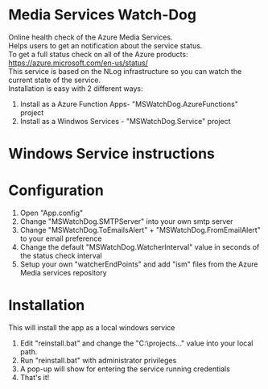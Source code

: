# Media Services Watch-Dog
Online health check of the Azure Media Services. 
<br>
Helps users to get an notification about the service status.
<BR>
To get a full status check on all of the Azure products: https://azure.microsoft.com/en-us/status/
<br>
This service is based on the NLog infrastructure so you can watch the current state of the service.
<Br>
Installation is easy with 2 different ways:

1) Install as a Azure Function Apps- "MSWatchDog.AzureFunctions" project
2) Install as a Windwos Services - "MSWatchDog.Service" project

# Windows Service instructions

# Configuration
1. Open "App.config"
2. Change "MSWatchDog.SMTPServer" into your own smtp server
3. Change "MSWatchDog.ToEmailsAlert" + "MSWatchDog.FromEmailAlert" to your email preference
4. Change the default "MSWatchDog.WatcherInterval" value in seconds of the status check interval
5. Setup your own "watcherEndPoints" and add "ism" files from the Azure Media services repository

# Installation
This will install the app as a local windows service
1. Edit "reinstall.bat" and change the "C:\projects\..." value into your local path.
2. Run "reinstall.bat" with administrator privileges
3. A pop-up will show for entering the service running credentials
4. That's it!
